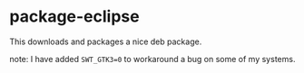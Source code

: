 # package-eclipse

This downloads and packages a nice deb package.

note: I have added `SWT_GTK3=0` to workaround a bug on some of my systems.
